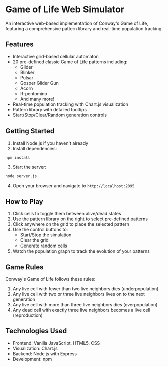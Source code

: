 # Game of Life Web Simulator

An interactive web-based implementation of Conway's Game of Life, featuring a comprehensive pattern library and real-time population tracking.

## Features

- Interactive grid-based cellular automaton
- 20 pre-defined classic Game of Life patterns including:
  - Glider
  - Blinker
  - Pulsar
  - Gosper Glider Gun
  - Acorn
  - R-pentomino
  - And many more!
- Real-time population tracking with Chart.js visualization
- Pattern library with detailed tooltips
- Start/Stop/Clear/Random generation controls

## Getting Started

1. Install Node.js if you haven't already
2. Install dependencies:
```bash
npm install
```
3. Start the server:
```bash
node server.js
```
4. Open your browser and navigate to `http://localhost:2095`

## How to Play

1. Click cells to toggle them between alive/dead states
2. Use the pattern library on the right to select pre-defined patterns
3. Click anywhere on the grid to place the selected pattern
4. Use the control buttons to:
   - Start/Stop the simulation
   - Clear the grid
   - Generate random cells
5. Watch the population graph to track the evolution of your patterns

## Game Rules

Conway's Game of Life follows these rules:
1. Any live cell with fewer than two live neighbors dies (underpopulation)
2. Any live cell with two or three live neighbors lives on to the next generation
3. Any live cell with more than three live neighbors dies (overpopulation)
4. Any dead cell with exactly three live neighbors becomes a live cell (reproduction)

## Technologies Used

- Frontend: Vanilla JavaScript, HTML5, CSS
- Visualization: Chart.js
- Backend: Node.js with Express
- Development: npm
